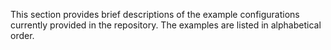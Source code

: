 This section provides brief descriptions of the example configurations currently provided in the repository. The examples are listed in alphabetical order.
